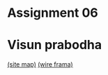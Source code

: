 # Assignment 06
# Visun prabodha

[(site map)](https://www.gloomaps.com/hh6fnYwwws)
[(wire frama)]([https://app.diagrams.net/#G1TjPQJk8d3aNhXC3zcsYBR-2pe_bquCpw#%7B%22pageId%22%3A%229EUpNfXysPX8393SOZLi%22%7D](https://github.com/Visun517/POS-system))
